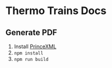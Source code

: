 # Thermo Trains Docs

## Generate PDF

1. Install [PrinceXML](https://www.princexml.com/)
2. `npm install`
3. `npm run build`
